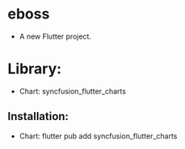 # eboss
 - A new Flutter project.

# Library:
  - Chart: syncfusion_flutter_charts
## Installation:  
  - Chart: flutter pub add syncfusion_flutter_charts 
